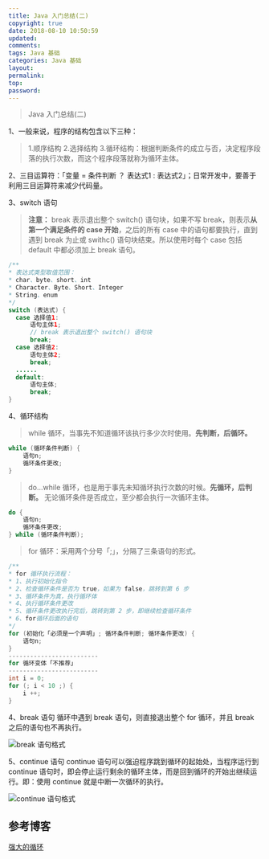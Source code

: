 ```yaml
---
title: Java 入门总结(二)
copyright: true
date: 2018-08-10 10:50:59
updated:
comments:
tags: Java 基础
categories: Java 基础
layout:
permalink:
top:
password:
---
```


<blockquote class="blockquote-center"> Java 入门总结(二) </blockquote>

<!-- more -->

1、一般来说，程序的结构包含以下三种：
> 1.顺序结构
> 2.选择结构
> 3.循环结构：根据判断条件的成立与否，决定程序段落的执行次数，而这个程序段落就称为循环主体。

2、三目运算符：「变量 = 条件判断 ？ 表达式1 : 表达式2」；日常开发中，要善于利用三目运算符来减少代码量。

3、switch 语句
> **注意：** break 表示退出整个 switch() 语句块，如果不写 break，则表示**从第一个满足条件的 case 开始**，之后的所有 case 中的语句都要执行，直到遇到 break 为止或 swithc() 语句块结束。所以使用时每个 case 包括 default 中都必须加上 break 语句。

```Java
/**
* 表达式类型取值范围：
* char、byte、short、int
* Character、Byte、Short、Integer
* String、enum
*/
switch (表达式) {
  case 选择值1:
      语句主体1;
      // break 表示退出整个 switch() 语句块
      break;
  case 选择值2:
      语句主体2;
      break;
  ......    
  default:
      语句主体;
      break;
}
```

4、循环结构
> while 循环，当事先不知道循环该执行多少次时使用。**先判断，后循环。**  
```Java
while (循环条件判断) {
    语句n;
    循环条件更改;
}
```

> do...while 循环，也是用于事先未知循环执行次数的时候。**先循环，后判断。** 无论循环条件是否成立，至少都会执行一次循环主体。  
```Java
do {
    语句n;
    循环条件更改;
} while (循环条件判断);
```

> for 循环：采用两个分号「;」，分隔了三条语句的形式。
```Java
/**
* for 循环执行流程：
* 1、执行初始化指令
* 2、检查循环条件是否为 true，如果为 false，跳转到第 6 步
* 3、循环条件为真，执行循环体
* 4、执行循环条件更改
* 5、循环条件更改执行完后，跳转到第 2 步，即继续检查循环条件
* 6、for循环后面的语句
*/
for (初始化「必须是一个声明」; 循环条件判断; 循环条件更改) {
    语句n;
}
-------------------------
for 循环变体「不推荐」
-------------------------
int i = 0;
for (; i < 10 ;) {
    i ++;
}
```

4、break 语句
循环中遇到 break 语句，则直接退出整个 for 循环，并且 break 之后的语句也不再执行。

![break 语句格式](/upload_image/BreakBlock.png "break 语句格式")

5、continue 语句
continue 语句可以强迫程序跳到循环的起始处，当程序运行到 continue 语句时，即会停止运行剩余的循环主体，而是回到循环的开始出继续运行。即：使用 continue 就是中断一次循环的执行。

![continue 语句格式](/upload_image/ContinueBlock.png "continue 语句格式")


## 参考博客
[强大的循环](https://www.cnblogs.com/swiftma/p/5460879.html)
